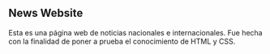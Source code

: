 ## News Website

Esta es una página web de noticias nacionales e internacionales.
Fue hecha con la finalidad de poner a prueba el conocimiento de HTML y CSS.